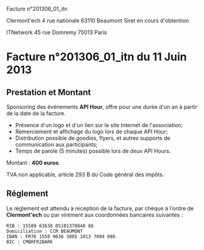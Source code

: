 <p class="invoice-number">Facture n°201306_01_itn</p>

<p class="address-us">
<span class="address-title">Clermont'ech</span>
<span class="address-street">4 rue nationale</span>
<span class="address-city">63110 Beaumont</span>
<span class="address-extra">Siret en cours d'obtention</span>
</p>

<p class="address-client">
<span class="address-title">ITNetwork</span>
<span class="address-street">45 rue Domremy</span>
<span class="address-city">75013 Paris</span>
</p>

<h1 class="invoice-title">
Facture n°201306_01_itn du 11 Juin 2013
</h1>


## Prestation et Montant


Sponsoring des événements **API Hour**, offre pour une durée d'un an à partir de la
date de la facture.

* Présence d'un logo et d'un lien sur le site Internet de l'association;
* Remerciement et affichage du logo lors de chaque API Hour;
* Distribution possible de goodies, flyers, et autres supports de communication
  aux participants;
* Temps de parole (5 minutes) possible lors de _deux_ API Hours.

Montant : **400 euros**.

TVA non applicable, article 293 B du Code général des impôts.


## Réglement

Le règlement est attendu à reception de la facture, par chèque à l'ordre de
**Clermont'ech** ou par virement aux coordonnées bancaires suivantes :

	RIB : 15589 63638 05101370840 86
	Domiciliation : CCM BEAUMONT
	IBAN : FR76 1558 9636 3805 1013 7084 086
	BIC : CMBRFR2BARK
